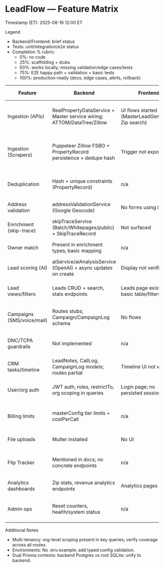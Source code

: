 # LeadFlow — Feature Matrix

Timestamp (ET): 2025-08-16 12:00 ET

Legend
- Backend/Frontend: brief status
- Tests: unit/integration/e2e status
- Completion % rubric:
  - 0%: no code
  - 25%: scaffolding + stubs
  - 50%: works locally; missing validation/edge cases/tests
  - 75%: E2E happy path + validation + basic tests
  - 100%: production-ready (docs, edge cases, alerts, rollback)

| Feature                    | Backend                                                                 | Frontend                                               | Tests             | Completion % | Notes                                                                                                                |
| -------------------------- | ----------------------------------------------------------------------- | ------------------------------------------------------ | ----------------- | -----------: | -------------------------------------------------------------------------------------------------------------------- |
| Ingestion (APIs)           | RealPropertyDataService + Master service wiring; ATTOM/DataTree/Zillow  | UI flows started (MasterLeadGeneration, Zip search)    | Integration only  |          55 | Keys/env missing; add caching, timeouts/retries, cost guardrails                                                     |
| Ingestion (Scrapers)       | Puppeteer Zillow FSBO + PropertyRecord persistence + dedupe hash       | Trigger not exposed                                    | none              |          50 | Add proxy/stealth, job scheduler, persistence of raw HTML samples                                                    |
| Deduplication              | Hash + unique constraints (PropertyRecord)                              | n/a                                                    | none              |          50 | Unify dedupe across ingestion pipelines                                                                              |
| Address validation         | addressValidationService (Google Geocode)                               | No forms using it                                      | none              |          35 | Integrate into createLead & enrichment                                                                               |
| Enrichment (skip-trace)    | skipTraceService (Batch/Whitepages/public) + SkipTraceRecord           | Not surfaced                                           | none              |          50 | Add DNC cache and UI to view history                                                                                 |
| Owner match                | Present in enrichment types; basic mapping                              | n/a                                                    | none              |          40 | Formalize normalization + confidence                                                                                 |
| Lead scoring (AI)          | aiService/aiAnalysisService (OpenAI) + async updates on create         | Display not verified                                   | none              |          60 | Add caching, model/version config, tests                                                                             |
| Lead views/filters         | Leads CRUD + search, stats endpoints                                    | Leads page exists; basic table/filters                 | none              |          45 | Persisted auth needed; enrich filters + server pagination                                                            |
| Campaigns (SMS/voice/mail) | Routes stubs; Campaign/CampaignLog schema                               | No flows                                               | none              |          25 | Implement Twilio SMS MVP with opt-out + throttling                                                                   |
| DNC/TCPA guardrails        | Not implemented                                                         | n/a                                                    | none              |          10 | DNC cache per phone, consent storage, quiet hours, audit                                                             |
| CRM tasks/timeline         | LeadNotes, CallLog, CampaignLog models; routes partial                  | Timeline UI not verified                               | none              |          40 | Add event log unification + UI                                                                                        |
| User/org auth              | JWT auth, roles, restrictTo, org scoping in queries                     | Login page; no persisted session                       | partial (backend) |          65 | Add refresh tokens, rotation, revoke on logout                                                                       |
| Billing limits             | masterConfig tier limits + costPerCall                                  | n/a                                                    | none              |          40 | Enforce via middleware + daily budget enforcement                                                                    |
| File uploads               | Multer installed                                                        | No UI                                                  | none              |          10 | Add S3 or local storage adapter + validation                                                                         |
| Flip Tracker               | Mentioned in docs; no concrete endpoints                                | n/a                                                    | none              |          10 | Define MVP: budget, tasks, docs, P/L, photo log                                                                      |
| Analytics dashboards       | Zip stats, revenue analytics endpoints                                  | Analytics pages exist                                  | none              |          35 | Back with real metrics and timeseries                                                                                |
| Admin ops                  | Reset counters, health/system status                                    | n/a                                                    | none              |          30 | Add backfills/replay jobs, key rotation admin                                                                        |

Additional Notes
- Multi-tenancy: org-level scoping present in key queries; verify coverage across all routes.
- Environments: No .env.example; add typed config validation.
- Dual Prisma contexts: backend Postgres vs root SQLite; unify to backend.
